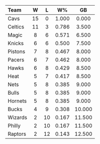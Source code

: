 | Team                             |  W  |  L  |  W%   |   GB   |
|:---------------------------------|:---:|:---:|:-----:|:------:|
| [](/r/clevelandcavs) Cavs        | 15  |  0  | 1.000 | 0.000  |
| [](/r/bostonceltics) Celtics     | 11  |  3  | 0.786 | 3.500  |
| [](/r/orlandomagic) Magic        |  8  |  6  | 0.571 | 6.500  |
| [](/r/nyknicks) Knicks           |  6  |  6  | 0.500 | 7.500  |
| [](/r/detroitpistons) Pistons    |  7  |  8  | 0.467 | 8.000  |
| [](/r/pacers) Pacers             |  6  |  7  | 0.462 | 8.000  |
| [](/r/atlantahawks) Hawks        |  6  |  8  | 0.429 | 8.500  |
| [](/r/heat) Heat                 |  5  |  7  | 0.417 | 8.500  |
| [](/r/gonets) Nets               |  5  |  8  | 0.385 | 9.000  |
| [](/r/chicagobulls) Bulls        |  5  |  8  | 0.385 | 9.000  |
| [](/r/charlottehornets) Hornets  |  5  |  8  | 0.385 | 9.000  |
| [](/r/mkebucks) Bucks            |  4  |  9  | 0.308 | 10.000 |
| [](/r/washingtonwizards) Wizards |  2  | 10  | 0.167 | 11.500 |
| [](/r/sixers) Philly             |  2  | 10  | 0.167 | 11.500 |
| [](/r/torontoraptors) Raptors    |  2  | 12  | 0.143 | 12.500 |